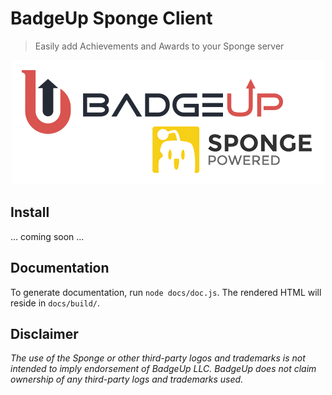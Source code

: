 # BadgeUp Sponge Client
> Easily add Achievements and Awards to your Sponge server

<p align="center">
  <img src="./badgeup-sponge.png"/>
</p>

## Install
... coming soon ...

## Documentation

To generate documentation, run `node docs/doc.js`. The rendered HTML will reside in `docs/build/`.

## Disclaimer

*The use of the Sponge or other third-party logos and trademarks is not intended to imply endorsement of BadgeUp LLC. BadgeUp does not claim ownership of any third-party logs and trademarks used.*
